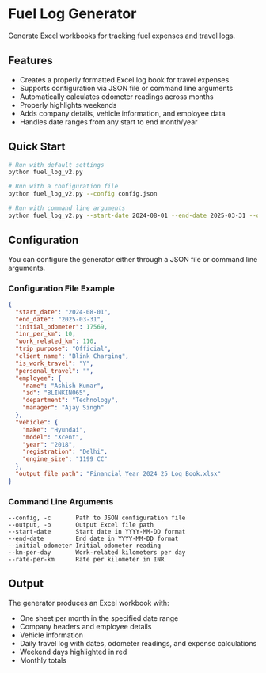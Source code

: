 # Fuel Log Generator

Generate Excel workbooks for tracking fuel expenses and travel logs.

## Features

- Creates a properly formatted Excel log book for travel expenses
- Supports configuration via JSON file or command line arguments
- Automatically calculates odometer readings across months
- Properly highlights weekends
- Adds company details, vehicle information, and employee data
- Handles date ranges from any start to end month/year

## Quick Start

```bash
# Run with default settings
python fuel_log_v2.py

# Run with a configuration file
python fuel_log_v2.py --config config.json

# Run with command line arguments
python fuel_log_v2.py --start-date 2024-08-01 --end-date 2025-03-31 --output "my_log_book.xlsx"
```

## Configuration

You can configure the generator either through a JSON file or command line arguments.

### Configuration File Example

```json
{
  "start_date": "2024-08-01",
  "end_date": "2025-03-31",
  "initial_odometer": 17569,
  "inr_per_km": 10,
  "work_related_km": 110,
  "trip_purpose": "Official",
  "client_name": "Blink Charging",
  "is_work_travel": "Y",
  "personal_travel": "",
  "employee": {
    "name": "Ashish Kumar",
    "id": "BLINKIN065",
    "department": "Technology",
    "manager": "Ajay Singh"
  },
  "vehicle": {
    "make": "Hyundai",
    "model": "Xcent",
    "year": "2018",
    "registration": "Delhi",
    "engine_size": "1199 CC"
  },
  "output_file_path": "Financial_Year_2024_25_Log_Book.xlsx"
}
```

### Command Line Arguments

```
--config, -c       Path to JSON configuration file
--output, -o       Output Excel file path
--start-date       Start date in YYYY-MM-DD format
--end-date         End date in YYYY-MM-DD format
--initial-odometer Initial odometer reading
--km-per-day       Work-related kilometers per day
--rate-per-km      Rate per kilometer in INR
```

## Output

The generator produces an Excel workbook with:
- One sheet per month in the specified date range
- Company headers and employee details
- Vehicle information
- Daily travel log with dates, odometer readings, and expense calculations
- Weekend days highlighted in red
- Monthly totals
